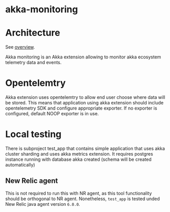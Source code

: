# akka-monitoring

# Architecture 

See [overview](https://github.com/ScalaConsultants/akka-monitoring/blob/main/extension_overview.png).

Akka monitoring is an Akka extension allowing to monitor akka ecosystem telemetry data and events.

# Opentelemtry

Akka extension uses opentelemtry to allow end user choose where data will be stored. This means that application using akka extension should include opentelemetry SDK and configure appropriate exporter. If no exporter is configured, default NOOP exporter is in use.

# Local testing

There is subproject test_app that contains simple application that uses akka cluster sharding and uses akka metrics extension. It requires postgres instance running with database akka created (schema will be created automatically)

## New Relic agent

This is not required to run this with NR agent, as this tool functionality should be orthogonal to NR agent. Nonetheless, `test_app` is tested unded New Relic java agent version `6.0.0`.